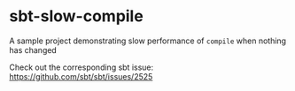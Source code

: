 # sbt-slow-compile
A sample project demonstrating slow performance of `compile` when nothing has changed

Check out the corresponding sbt issue: https://github.com/sbt/sbt/issues/2525
